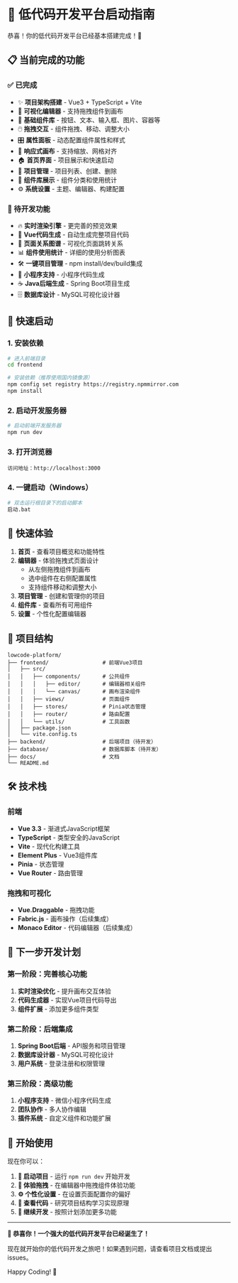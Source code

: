 # 🚀 低代码开发平台启动指南

恭喜！你的低代码开发平台已经基本搭建完成！🎉

## 📋 当前完成的功能

### ✅ 已完成
- ✨ **项目架构搭建** - Vue3 + TypeScript + Vite
- 🎨 **可视化编辑器** - 支持拖拽组件到画布
- 🧩 **基础组件库** - 按钮、文本、输入框、图片、容器等
- 🖱️ **拖拽交互** - 组件拖拽、移动、调整大小
- 🎛️ **属性面板** - 动态配置组件属性和样式
- 📱 **响应式画布** - 支持缩放、网格对齐
- 🏠 **首页界面** - 项目展示和快速启动
- 📁 **项目管理** - 项目列表、创建、删除
- 🔧 **组件库展示** - 组件分类和使用统计
- ⚙️ **系统设置** - 主题、编辑器、构建配置

### 🚧 待开发功能
- 🔥 **实时渲染引擎** - 更完善的预览效果
- 📝 **Vue代码生成** - 自动生成完整项目代码
- 🔗 **页面关系图谱** - 可视化页面跳转关系
- 📊 **组件使用统计** - 详细的使用分析图表
- 🛠️ **一键项目管理** - npm install/dev/build集成
- 📱 **小程序支持** - 小程序代码生成
- ☕ **Java后端生成** - Spring Boot项目生成
- 🗄️ **数据库设计** - MySQL可视化设计器

## 🚀 快速启动

### 1. 安装依赖
```bash
# 进入前端目录
cd frontend

# 安装依赖（推荐使用国内镜像源）
npm config set registry https://registry.npmmirror.com
npm install
```

### 2. 启动开发服务器
```bash
# 启动前端开发服务器
npm run dev
```

### 3. 打开浏览器
```
访问地址：http://localhost:3000
```

### 4. 一键启动（Windows）
```bash
# 双击运行根目录下的启动脚本
启动.bat
```

## 🎯 快速体验

1. **首页** - 查看项目概览和功能特性
2. **编辑器** - 体验拖拽式页面设计
   - 从左侧拖拽组件到画布
   - 选中组件在右侧配置属性
   - 支持组件移动和调整大小
3. **项目管理** - 创建和管理你的项目
4. **组件库** - 查看所有可用组件
5. **设置** - 个性化配置编辑器

## 📁 项目结构

```
lowcode-platform/
├── frontend/                 # 前端Vue3项目
│   ├── src/
│   │   ├── components/       # 公共组件
│   │   │   ├── editor/       # 编辑器相关组件
│   │   │   └── canvas/       # 画布渲染组件
│   │   ├── views/            # 页面组件
│   │   ├── stores/           # Pinia状态管理
│   │   ├── router/           # 路由配置
│   │   └── utils/            # 工具函数
│   ├── package.json
│   └── vite.config.ts
├── backend/                  # 后端项目（待开发）
├── database/                 # 数据库脚本（待开发）
├── docs/                     # 文档
└── README.md
```

## 🛠️ 技术栈

### 前端
- **Vue 3.3** - 渐进式JavaScript框架
- **TypeScript** - 类型安全的JavaScript
- **Vite** - 现代化构建工具
- **Element Plus** - Vue3组件库
- **Pinia** - 状态管理
- **Vue Router** - 路由管理

### 拖拽和可视化
- **Vue.Draggable** - 拖拽功能
- **Fabric.js** - 画布操作（后续集成）
- **Monaco Editor** - 代码编辑器（后续集成）

## 🔄 下一步开发计划

### 第一阶段：完善核心功能
1. **实时渲染优化** - 提升画布交互体验
2. **代码生成器** - 实现Vue项目代码导出
3. **组件扩展** - 添加更多组件类型

### 第二阶段：后端集成
1. **Spring Boot后端** - API服务和项目管理
2. **数据库设计器** - MySQL可视化设计
3. **用户系统** - 登录注册和权限管理

### 第三阶段：高级功能
1. **小程序支持** - 微信小程序代码生成
2. **团队协作** - 多人协作编辑
3. **插件系统** - 自定义组件和功能扩展

## 🎉 开始使用

现在你可以：

1. **🚀 启动项目** - 运行 `npm run dev` 开始开发
2. **🎨 体验拖拽** - 在编辑器中拖拽组件体验功能
3. **⚙️ 个性化设置** - 在设置页面配置你的偏好
4. **📝 查看代码** - 研究项目结构学习实现原理
5. **🔧 继续开发** - 按照计划添加更多功能

---

**🌟 恭喜你！一个强大的低代码开发平台已经诞生了！**

现在就开始你的低代码开发之旅吧！如果遇到问题，请查看项目文档或提出issues。

Happy Coding! 🎊